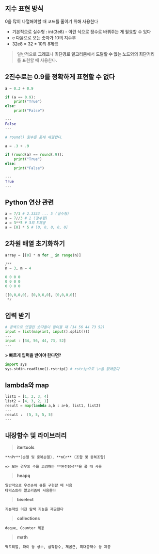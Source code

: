 ## 지수 표현 방식
0을 많이 나열해야할 때 코드를 줄이기 위해 사용한다
- 기본적으로 실수형 : int(3e8) - 이런 식으로 정수로 바꿔주는 게 필요할 수 있다
- e 다음으로 오는 숫자가 10의 지수부
- 32e8 = 32 * 10의 8제곱
> 일반적으로 **그래프**나 **최단경로 알고리즘**에서 **도달할 수 없는 노드와의 최단거리**를 표현할 때 사용한다.

## 2진수로는 0.9를 정확하게 표현할 수 없다
```python
a = 0.3 + 0.9

if (a == 0.9):
    print("True")
else:
    print("False")

---
False
---

# round() 함수를 통해 해결한다.

a = .3 + .9

if (round(a) == round(.9)):
    print("True")
else:
    print("False")

---
True
---
```

## Python 연산 관련
```python
a = 7/3 # 2.3333 ... 5 (실수형)
a = 7//3 # 2 (정수형)
a = 3**5 # 3의 5제곱
a = [0] * 5 # [0, 0, 0, 0, 0]
```

## 2차원 배열 초기화하기
```py
array = [[0] * m for _ in range(n)]

/**
n = 3, m = 4

0 0 0 0
0 0 0 0
0 0 0 0

[[0,0,0,0], [0,0,0,0], [0,0,0,0]]
 */
```

## 입력 받기
```py
# 공백으로 연결된 숫자들이 들어올 때 (34 56 44 73 52)
input = list(map(int, input().split()))
---
input : [34, 56, 44, 73, 52]
---
```

**> 빠르게 입력을 받아야 한다면?**
```py
import sys
sys.stdin.readline().rstrip() # rstrip으로 \n을 없애준다
```

## lambda와 map
```py
list1 = [1, 2, 3, 4]
list2 = [4, 3, 2, 1]
result = map(lambda a,b : a+b, list1, list2)
---
result :  [5, 5, 5, 5]
---
```

## 내장함수 및 라이브러리

> **itertools**

    **nPr**(순열 및 중복순열), **nCr** (조합 및 중복조합) 
    
    => 모든 경우의 수를 고려하는 **완전탐색**을 풀 때 사용

> **heapq**
    
    일반적으로 우선순위 큐를 구현할 때 사용
    다익스트라 알고리즘에 사용한다

> **biselect**

    기본적인 이진 탐색 기능을 제공한다

> **collections**

    deque, Counter 제공

> **math**

    팩토리얼, 파이 등 상수, 삼각함수, 제곱근, 최대공약수 등 제공